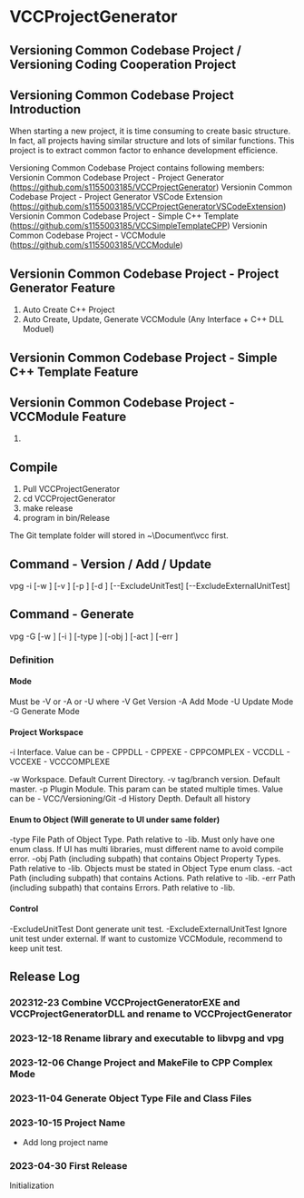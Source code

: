# VCCProjectGenerator
## Versioning Common Codebase Project / Versioning Coding Cooperation Project

## Versioning Common Codebase Project Introduction
When starting a new project, it is time consuming to create basic structure. In fact, all projects having similar structure and lots of similar functions. This project is to extract common factor to enhance development efficience.

Versioning Common Codebase Project contains following members:
Versionin Common Codebase Project - Project Generator (https://github.com/s1155003185/VCCProjectGenerator)
Versionin Common Codebase Project - Project Generator VSCode Extension (https://github.com/s1155003185/VCCProjectGeneratorVSCodeExtension)
Versionin Common Codebase Project - Simple C++ Template (https://github.com/s1155003185/VCCSimpleTemplateCPP)
Versionin Common Codebase Project - VCCModule (https://github.com/s1155003185/VCCModule)

## Versionin Common Codebase Project - Project Generator Feature
1. Auto Create C++ Project
2. Auto Create, Update, Generate VCCModule (Any Interface + C++ DLL Moduel)

## Versionin Common Codebase Project - Simple C++ Template Feature


## Versionin Common Codebase Project - VCCModule Feature
1. 

## Compile
1. Pull VCCProjectGenerator
2. cd VCCProjectGenerator
3. make release
4. program in bin/Release

The Git template folder will stored in ~\Document\vcc first.

## Command - Version / Add / Update
vpg <Mode> -i <Interface>
[-w <Workspace>]  [-v <tag version>] [-p <Plugin>] [-d <deep>]
[--ExcludeUnitTest] [--ExcludeExternalUnitTest]

## Command - Generate
vpg -G 
[-w <Workspace>] [-i <Interface>]
[-type <Object Type File Path>] [-obj <Object Property Type Directory>] [-act <Action Type Directory>] [-err <Error Type Directory>]

### Definition
#### Mode
<Mode> Must be -V or -A or -U 
where
-V Get Version
-A Add Mode
-U Update Mode
-G Generate Mode

#### Project Workspace
-i Interface. Value can be
    - CPPDLL
    - CPPEXE
    - CPPCOMPLEX
    - VCCDLL
    - VCCEXE
    - VCCCOMPLEXE

-w Workspace. Default Current Directory.
-v tag/branch version. Default master.
-p Plugin Module. This param can be stated multiple times. Value can be
    - VCC/Versioning/Git
-d History Depth. Default all history

#### Enum to Object (Will generate to UI under same folder)
-type File Path of Object Type. Path relative to -lib. Must only have one enum class. If UI has multi libraries, must different name to avoid compile error.
-obj Path (including subpath) that contains Object Property Types. Path relative to -lib. Objects must be stated in Object Type enum class.
-act Path (including subpath) that contains Actions. Path relative to -lib.
-err Path (including subpath) that contains Errors. Path relative to -lib.

#### Control
-ExcludeUnitTest Dont generate unit test.
-ExcludeExternalUnitTest Ignore unit test under external. If want to customize VCCModule, recommend to keep unit test.

## Release Log

### 202312-23 Combine VCCProjectGeneratorEXE and VCCProjectGeneratorDLL and rename to VCCProjectGenerator

### 2023-12-18 Rename library and executable to libvpg and vpg

### 2023-12-06 Change Project and MakeFile to CPP Complex Mode

### 2023-11-04 Generate Object Type File and Class Files

### 2023-10-15 Project Name
-	Add long project name

### 2023-04-30 First Release
Initialization
